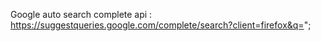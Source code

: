 Google auto search complete api : https://suggestqueries.google.com/complete/search?client=firefox&q=";